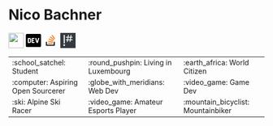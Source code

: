 # Nico Bachner

<a href="https://nicob.dev"><img src="https://uxwing.com/wp-content/themes/uxwing/download/10-brands-and-social-media/browser-safari.png" width="30" height="30"></a> <a target="_blank" rel=”noreferrer” href="https://dev.to/nicob"><img src="images/dev.svg" alt="Nico Bachner's DEV Profile" width="30" height="30" /></a> <a target="_blank" rel=”noreferrer” href="https://stackoverflow.com/users/story/13506524"><img src="images/stackoverflow.svg" alt="Nico Bachner's Stack Overflow profile" width="30" height="30" /></a> <a target="_blank" rel=”noreferrer” href="https://code.golf/golfers/nico-bachner"><img src="images/codegolf.png" alt="Nico Bachner's Code Golf profile" width="30" height="30" /></a>

<table>
<tr>
    <td>:school_satchel: Student</td>
    <td>:round_pushpin: Living in Luxembourg</td>
    <td>:earth_africa: World Citizen</td>
</tr>
<tr>
    <td>:computer: Aspiring Open Sourcerer</td>
    <td>:globe_with_meridians: Web Dev</td>
    <td>:video_game: Game Dev</td>
</tr>
<tr>
    <td>:ski: Alpine Ski Racer</td>
    <td>:video_game: Amateur Esports Player</td>
    <td>:mountain_bicyclist: Mountainbiker</td>
</tr>
</table>

